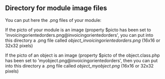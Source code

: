 
Directory for module image files
--------------------------------

You can put here the .png files of your module:


If the picto of your module is an image (property $picto has been set to 'invoicingorientedorders.png@invoicingorientedorders', you can put into this
directory a .png file called *object_invoicingorientedorders.png* (16x16 or 32x32 pixels)


If the picto of an object is an image (property $picto of the object.class.php has been set to 'myobject.png@invoicingorientedorders', then you can put into this
directory a .png file called *object_myobject.png* (16x16 or 32x32 pixels)

